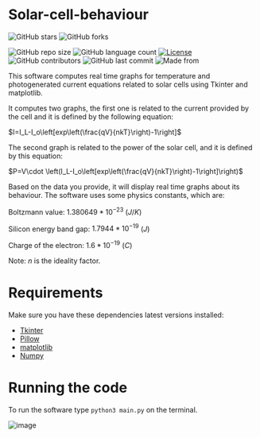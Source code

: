# **Solar-cell-behaviour**

![GitHub stars](https://img.shields.io/github/stars/SRojas28/Solar-cell-behaviour?style=social)
![GitHub forks](https://img.shields.io/github/forks/SRojas28/Solar-cell-behaviour?label=Fork&style=social)

![GitHub repo size](https://img.shields.io/github/repo-size/SRojas28/Solar-cell-behaviour?label=Repo%20Size)
![GitHub language count](https://img.shields.io/github/languages/count/SRojas28/Solar-cell-behaviour?label=Languages)
[![License](https://img.shields.io/badge/License-Apache%202.0-blue.svg)](https://opensource.org/licenses/Apache-2.0)
![GitHub contributors](https://img.shields.io/github/contributors/SRojas28/Solar-cell-behaviour)
![GitHub last commit](https://img.shields.io/github/last-commit/SRojas28/Solar-cell-behaviour)
![Made from](https://img.shields.io/badge/From-Colombia-Yellow)

This software computes real time graphs for temperature and photogenerated current equations related to solar cells using Tkinter and matplotlib.

It computes two graphs, the first one is related to the current provided by the cell and it is defined by the following equation:

$I=I_L-I_o\left[exp\left(\frac{qV}{nkT}\right)-1\right]$

The second graph is related to the power of the solar cell, and it is defined by this equation:

$P=V\cdot \left(I_L-I_o\left[exp\left(\frac{qV}{nkT}\right)-1\right]\right)$

Based on the data you provide, it will display real time graphs about its behaviour. The software uses some physics constants, which are:

Boltzmann value: $1.380649*10^{-23}$ $(J/K)$

Silicon energy band gap: $1.7944*10^{-19}$ $(J)$

Charge of the electron: $1.6*10^{-19}$ $(C)$

Note: $n$ is the ideality factor.

# Requirements
Make sure you have these dependencies latest versions installed:

- [Tkinter](https://docs.python.org/3/library/tk.html)
- [Pillow](https://pillow.readthedocs.io/en/stable/)
- [matplotlib](https://matplotlib.org/stable/index.html)
- [Numpy](https://numpy.org/doc/)

# Running the code
To run the software type ``` python3 main.py ``` on the terminal.

![image](https://user-images.githubusercontent.com/62435399/219082443-7769ec78-f77c-4ddc-af48-a71d3fa10317.png)
